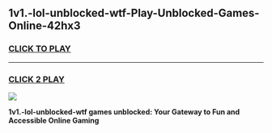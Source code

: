 
## 1v1.-lol-unblocked-wtf-Play-Unblocked-Games-Online-42hx3
<h3>
<a href="https://premium76.site?title=1v1.-lol-unblocked-wtf&ref=25A">CLICK TO PLAY</a></h3>
<hr>

<h3>
<a href="https://premium76.site?title=1v1.-lol-unblocked-wtf&ref=25A">CLICK 2 PLAY</a>
  
</h3>

<a href="https://premium76.site?title=1v1.-lol-unblocked-wtf&ref=25A"><img src="https://clearcache.store/games.png"></a>


**1v1.-lol-unblocked-wtf games unblocked: Your Gateway to Fun and Accessible Online Gaming**
